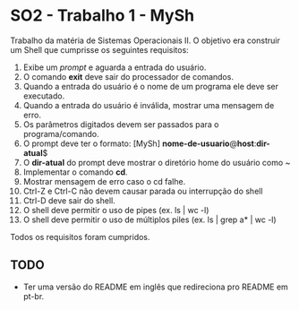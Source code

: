 # SO2 - Trabalho 1 - MySh

Trabalho da matéria de Sistemas Operacionais II. O objetivo era
construir um Shell que cumprisse os seguintes requisitos:

1. Exibe um *prompt* e aguarda a entrada do usuário.
2. O comando **exit** deve sair do processador de comandos.
3. Quando a entrada do usuário é o nome de um programa ele deve ser executado.
4. Quando a entrada do usuário é inválida, mostrar uma mensagem de erro.
5. Os parâmetros digitados devem ser passados para o programa/comando.
6. O prompt deve ter o formato: [MySh] **nome-de-usuario**@**host**:**dir-atual**$
7. O **dir-atual** do prompt deve mostrar o diretório home do usuário como ~
8. Implementar o comando **cd**.
9. Mostrar mensagem de erro caso o cd falhe. 
10. Ctrl-Z e Ctrl-C não devem causar parada ou interrupção do shell
11. Ctrl-D deve sair do shell.
12. O shell deve permitir o uso de pipes (ex. ls | wc -l)
13. O shell deve permitir o uso de múltiplos piles (ex. ls | grep a* | wc -l)

Todos os requisitos foram cumpridos.

## TODO
- Ter uma versão do README em inglês que redireciona pro README em pt-br.